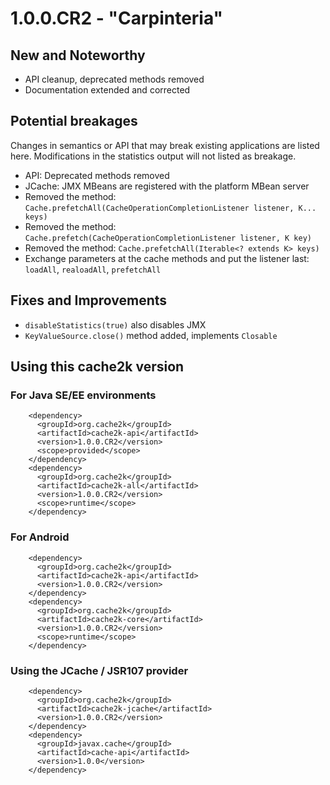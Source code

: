 # 1.0.0.CR2 - "Carpinteria"

## New and Noteworthy

- API cleanup, deprecated methods removed
- Documentation extended and corrected

## Potential breakages

Changes in semantics or API that may break existing applications are listed here. 
Modifications in the statistics output will not listed as breakage.

- API: Deprecated methods removed
- JCache: JMX MBeans are registered with the platform MBean server
- Removed the method: `Cache.prefetchAll(CacheOperationCompletionListener listener, K... keys)`
- Removed the method: `Cache.prefetch(CacheOperationCompletionListener listener, K key)`
- Removed the method: `Cache.prefetchAll(Iterable<? extends K> keys)`
- Exchange parameters at the cache methods and put the listener last: `loadAll`, `realoadAll`, `prefetchAll`

## Fixes and Improvements

- `disableStatistics(true)` also disables JMX  
- `KeyValueSource.close()` method added, implements `Closable` 

## Using this cache2k version

### For Java SE/EE environments

````
    <dependency>
      <groupId>org.cache2k</groupId>
      <artifactId>cache2k-api</artifactId>
      <version>1.0.0.CR2</version>
      <scope>provided</scope>
    </dependency>
    <dependency>
      <groupId>org.cache2k</groupId>
      <artifactId>cache2k-all</artifactId>
      <version>1.0.0.CR2</version>
      <scope>runtime</scope>
    </dependency>
````

### For Android

````
    <dependency>
      <groupId>org.cache2k</groupId>
      <artifactId>cache2k-api</artifactId>
      <version>1.0.0.CR2</version>
    </dependency>
    <dependency>
      <groupId>org.cache2k</groupId>
      <artifactId>cache2k-core</artifactId>
      <version>1.0.0.CR2</version>
      <scope>runtime</scope>
    </dependency>
````

### Using the JCache / JSR107 provider

````
    <dependency>
      <groupId>org.cache2k</groupId>
      <artifactId>cache2k-jcache</artifactId>
      <version>1.0.0.CR2</version>
    </dependency>
    <dependency>
      <groupId>javax.cache</groupId>
      <artifactId>cache-api</artifactId>
      <version>1.0.0</version>
    </dependency>
````
